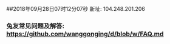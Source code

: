 ##2018年09月28日07时12分07秒 新址: 104.248.201.206
### 兔友常见问题及解答: https://github.com/wanggonging/d/blob/w/FAQ.md
